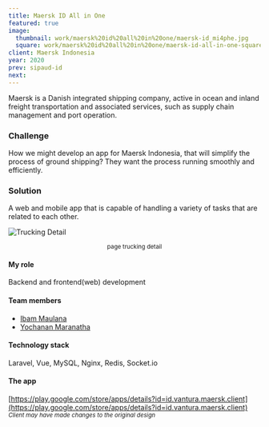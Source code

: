 ```yaml
---
title: Maersk ID All in One
featured: true
image: 
  thumbnail: work/maersk%20id%20all%20in%20one/maersk-id_mi4phe.jpg
  square: work/maersk%20id%20all%20in%20one/maersk-id-all-in-one-square_ejuwzx.jpg
client: Maersk Indonesia
year: 2020
prev: sipaud-id
next: 
---
```


Maersk is a Danish integrated shipping company, active in ocean and inland freight transportation and associated services, such as supply chain management and port operation.

### Challenge
How we might develop an app for Maersk Indonesia, that will simplify the process of ground shipping? They want the process running smoothly and efficiently.

### Solution
A web and mobile app that is capable of handling a variety of tasks that are related to each other.  

![Trucking Detail](https://res.cloudinary.com/mirzarizky/image/upload/work/maersk%20id%20all%20in%20one/maersk_id_all_in_one_tbwscu.png)
<center><small>page trucking detail</small></center>

#### My role
Backend and frontend(web) development


#### Team members
- [Ibam Maulana](https://instagram.com/ibamaulana)
- [Yochanan Maranatha](https://instagram.com/yochanojisan)

#### Technology stack
Laravel, Vue, MySQL, Nginx, Redis, Socket.io

#### The app
[https://play.google.com/store/apps/details?id=id.vantura.maersk.client](https://play.google.com/store/apps/details?id=id.vantura.maersk.client)<br/>
<small>*Client may have made changes to the original design*</small>
